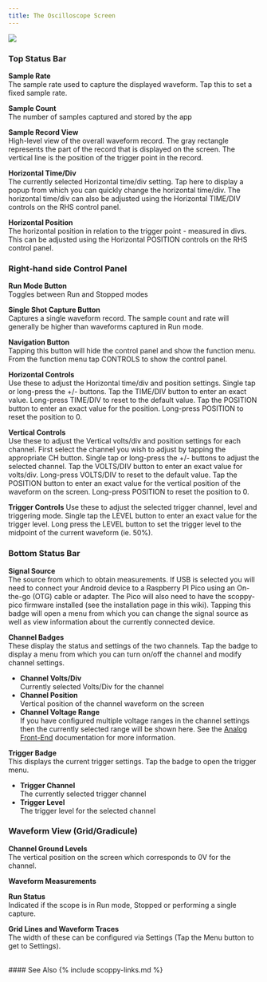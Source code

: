 ```yaml
---
title: The Oscilloscope Screen
---
```



![](https://github.com/fhdm-dev/scoppy/raw/main/images/ui-with-labels.png)

### Top Status Bar
**Sample Rate**   
The sample rate used to capture the displayed waveform. Tap this to set a fixed sample rate.

**Sample Count**   
The number of samples captured and stored by the app

**Sample Record View**   
High-level view of the overall waveform record. The gray rectangle represents the part of the record that is displayed on the screen. The vertical line is the position of the trigger point in the record.

**Horizontal Time/Div**   
The currently selected Horizontal time/div setting. Tap here to display a popup from which you can quickly change the horizontal time/div. The horizontal time/div can also be adjusted using the Horizontal TIME/DIV controls on the RHS control panel.

**Horizontal Position**   
The horizontal position in relation to the trigger point - measured in divs. This can be adjusted using the Horizontal POSITION controls on the RHS control panel.


### Right-hand side Control Panel
**Run Mode Button**  
Toggles between Run and Stopped modes
 
**Single Shot Capture Button**   
Captures a single waveform record. The sample count and rate will generally be higher than waveforms captured in Run mode.

**Navigation Button**   
Tapping this button will hide the control panel and show the function menu. From the function menu tap CONTROLS to show the control panel.

**Horizontal Controls**   
Use these to adjust the Horizontal time/div and position settings. 
Single tap or long-press the +/- buttons. Tap the TIME/DIV button to enter an exact value. Long-press TIME/DIV to reset to the default value. Tap the POSITION button to enter an exact value for the position. Long-press POSITION to reset the position to 0.

**Vertical Controls**   
Use these to adjust the Vertical volts/div and position settings for each channel. First select the channel you wish to adjust by tapping the appropriate CH button. Single tap or long-press the +/- buttons to adjust the selected channel. Tap the VOLTS/DIV button to enter an exact value for volts/div. Long-press VOLTS/DIV to reset to the default value. Tap the POSITION button to enter an exact value for the vertical position of the waveform on the screen. Long-press POSITION to reset the position to 0.

**Trigger Controls**
Use these to adjust the selected trigger channel, level and triggering mode. Single tap the LEVEL button to enter an exact value for the trigger level. Long press the LEVEL button to set the trigger level to the midpoint of the current waveform (ie. 50%). 

### Bottom Status Bar
**Signal Source**   
The source from which to obtain measurements. If USB is selected you will need to connect your Android device to a Raspberry PI Pico using an On-the-go (OTG) cable or adapter. The Pico will also need to have the scoppy-pico firmware installed (see the installation page in this wiki). Tapping this badge will open a menu from which you can change the signal source as well as view information about the currently connected device.

**Channel Badges**  
These display the status and settings of the two channels. Tap the badge to display a menu from which you can turn on/off the channel and modify channel settings.
   
- **Channel Volts/Div**    
Currently selected Volts/Div for the channel  
- **Channel Position**    
Vertical position of the channel waveform on the screen
- **Channel Voltage Range**   
If you have configured multiple voltage ranges in the channel settings then the currently selected range will be shown here. See the [Analog Front-End](./Analog-Front-End) documentation for more information.

**Trigger Badge**    
This displays the current trigger settings. Tap the badge to open the trigger menu.   
- **Trigger Channel**  
The currently selected trigger channel 
- **Trigger Level**   
The trigger level for the selected channel

### Waveform View (Grid/Gradicule)
**Channel Ground Levels**  
The vertical position on the screen which corresponds to 0V for the channel.

**Waveform Measurements**   


**Run Status**   
Indicated if the scope is in Run mode, Stopped or performing a single capture.

**Grid Lines and Waveform Traces**   
The width of these can be configured via Settings (Tap the Menu button to get to Settings).
    
<br>
#### See Also
{% include scoppy-links.md %}
